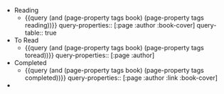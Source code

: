 - Reading
	- {{query (and (page-property tags book) (page-property tags reading))}}
	  query-properties:: [:page :author :book-cover]
	  query-table:: true
- To Read
	- {{query (and (page-property tags book) (page-property tags toread))}}
	  query-properties:: [:page :author]
- Completed
	- {{query (and (page-property tags book) (page-property tags completed))}}
	  query-properties:: [:page :author :link :book-cover]
-